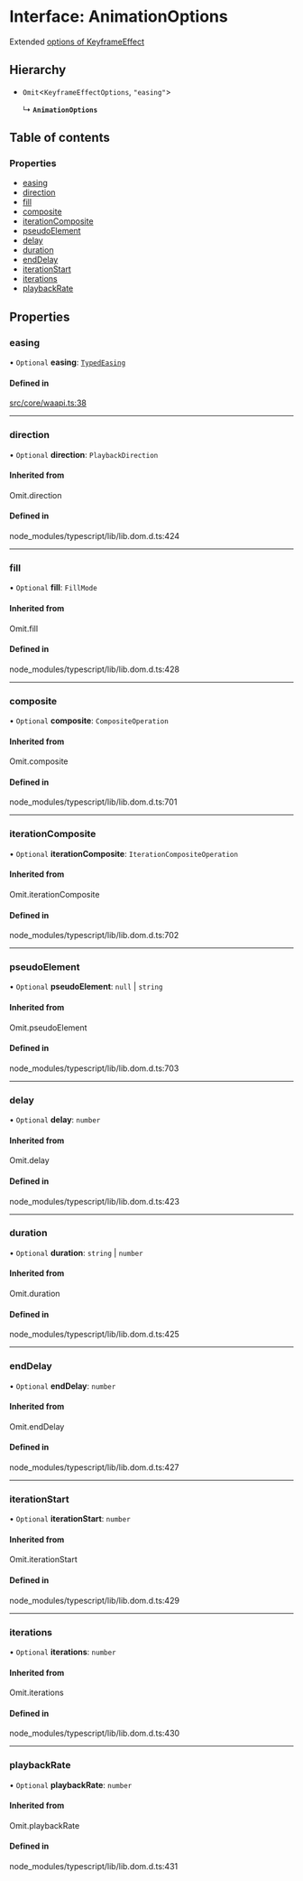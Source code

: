 # Interface: AnimationOptions

Extended [options of KeyframeEffect](https://developer.mozilla.org/en-US/docs/Web/API/KeyframeEffect/KeyframeEffect)

## Hierarchy

- `Omit`<`KeyframeEffectOptions`, ``"easing"``\>

  ↳ **`AnimationOptions`**

## Table of contents

### Properties

- [easing](AnimationOptions.md#easing)
- [direction](AnimationOptions.md#direction)
- [fill](AnimationOptions.md#fill)
- [composite](AnimationOptions.md#composite)
- [iterationComposite](AnimationOptions.md#iterationcomposite)
- [pseudoElement](AnimationOptions.md#pseudoelement)
- [delay](AnimationOptions.md#delay)
- [duration](AnimationOptions.md#duration)
- [endDelay](AnimationOptions.md#enddelay)
- [iterationStart](AnimationOptions.md#iterationstart)
- [iterations](AnimationOptions.md#iterations)
- [playbackRate](AnimationOptions.md#playbackrate)

## Properties

### easing

• `Optional` **easing**: [`TypedEasing`](../API.md#typedeasing)

#### Defined in

[src/core/waapi.ts:38](https://github.com/inokawa/react-animatable/blob/8ca833b/src/core/waapi.ts#L38)

___

### direction

• `Optional` **direction**: `PlaybackDirection`

#### Inherited from

Omit.direction

#### Defined in

node_modules/typescript/lib/lib.dom.d.ts:424

___

### fill

• `Optional` **fill**: `FillMode`

#### Inherited from

Omit.fill

#### Defined in

node_modules/typescript/lib/lib.dom.d.ts:428

___

### composite

• `Optional` **composite**: `CompositeOperation`

#### Inherited from

Omit.composite

#### Defined in

node_modules/typescript/lib/lib.dom.d.ts:701

___

### iterationComposite

• `Optional` **iterationComposite**: `IterationCompositeOperation`

#### Inherited from

Omit.iterationComposite

#### Defined in

node_modules/typescript/lib/lib.dom.d.ts:702

___

### pseudoElement

• `Optional` **pseudoElement**: ``null`` \| `string`

#### Inherited from

Omit.pseudoElement

#### Defined in

node_modules/typescript/lib/lib.dom.d.ts:703

___

### delay

• `Optional` **delay**: `number`

#### Inherited from

Omit.delay

#### Defined in

node_modules/typescript/lib/lib.dom.d.ts:423

___

### duration

• `Optional` **duration**: `string` \| `number`

#### Inherited from

Omit.duration

#### Defined in

node_modules/typescript/lib/lib.dom.d.ts:425

___

### endDelay

• `Optional` **endDelay**: `number`

#### Inherited from

Omit.endDelay

#### Defined in

node_modules/typescript/lib/lib.dom.d.ts:427

___

### iterationStart

• `Optional` **iterationStart**: `number`

#### Inherited from

Omit.iterationStart

#### Defined in

node_modules/typescript/lib/lib.dom.d.ts:429

___

### iterations

• `Optional` **iterations**: `number`

#### Inherited from

Omit.iterations

#### Defined in

node_modules/typescript/lib/lib.dom.d.ts:430

___

### playbackRate

• `Optional` **playbackRate**: `number`

#### Inherited from

Omit.playbackRate

#### Defined in

node_modules/typescript/lib/lib.dom.d.ts:431
